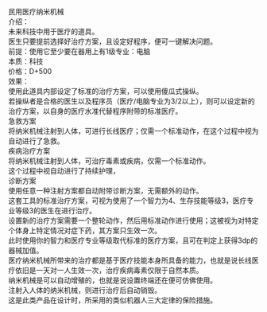 <title>民用医疗纳米机械</title>
<meta name="GENERATOR" content="WinCHM">
<meta http-equiv="Content-Type" content="text/html; charset=gb2312">
<br>民用医疗纳米机械
<br>介绍：
<br>       未来科技中用于医疗的道具。
<br>       医生只要提前选择好治疗方案，且设定好程序，便可一键解决问题。
<br>前提：使用它至少要在器用上有1级专业：电脑
<br>本质：科技
<br>价格：D+500
<br>效果：
<br>       使用此道具内部设定了标准的治疗方案，可以使用傻瓜式操纵。
<br>       若操纵者是合格的医生以及程序员（医疗/电脑专业为3/2以上），则可以设定新的治疗方案，以自身的医疗水准代替程序附带的标准医疗。
<br>       急救方案
<br>       将纳米机械注射到人体，可进行长线医疗；仅需一个标准动作，在这个过程中视为自动进行了急救。
<br>       疾病治疗方案
<br>       将纳米机械注射到人体，可治疗毒素或疾病，仅需一个标准动作。
<br>       这个过程中视自动进行了持续护理，
<br>       诊断方案
<br>       使用任意一种注射方案都自动附带诊断方案，无需额外的动作。
<br>       这套工具的标准治疗方案，可视为使用了一个智力为4、生存技能等级3，医疗专业等级3的医生在进行治疗。
<br>       设置新的治疗方案需要一个整轮动作，然后用标准动作进行使用；这被视为对特定个体身上特定情况对症下药，其方案只生效一次。
<br>       此时使用你的智力和医疗专业等级取代标准的医疗方案，且可在判定上获得3dp的器械加值。
<br>       医疗纳米机械所带来的治疗都是基于医疗技能本身所具备的能力，也就是说长线医疗依旧是一天对一人生效一次，治疗疾病毒素仅限于自然本质。
<br>       纳米机械是可以自动增殖的，也就是说设置终端还在便可仿佛使用。
<br>       注射入人体的纳米机械，则进行治疗后自动销毁。
<br>       这是此类产品在设计时，所采用的类似机器人三大定律的保险措施。
<br>